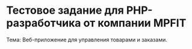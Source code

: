 # Тестовое задание для PHP-разработчика от компании MPFIT

Тема: Веб-приложение для управления товарами и заказами.
